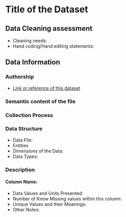 # Title of the Dataset 

## Data Cleaning assessment
* Cleaning needs:
* Hand coding/Hand editing statements:

## Data Information

### Authorship
* [Link or reference of this dataset](https://www.google.com)


### Semantic content of the file

### Collection Process

### Data Structure
* Data File:
* Entities
* Dimensions of the Data:
* Data Types:

### Description
#### Column Name:
* Data Values and Units Presented:
* Number of Know Missing values within this column:
* Unique Values and their Meanings:
* Other Notes:
